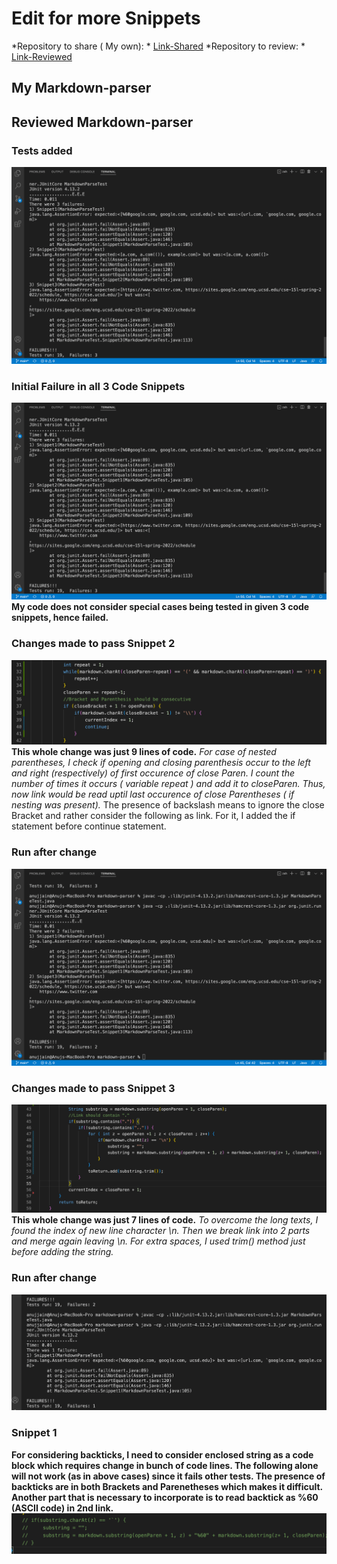 # Edit for more Snippets

*Repository to share ( My own): * [Link-Shared](https://github.com/Anujjain2579/markdown-parser.git)
*Repository to review: * [Link-Reviewed](https://github.com/ddn005UCSD/markdown-parser)
## My Markdown-parser
## Reviewed Markdown-parser
### Tests added
![Image1](L4-1.png)
### Initial Failure in all 3 Code Snippets
![Image1](L4-1.png)
**My code does not consider special cases being tested in given 3 code snippets, hence failed.** 
### Changes made to pass Snippet 2
![Image2](L4-3.png)
**This whole change was just 9 lines of code.** 
*For case of nested parentheses, I check if opening and closing parenthesis occur to the left and right (respectively) of first occurence of close Paren.
I count the number of times it occurs ( variable repeat ) and add it to closeParen. Thus, now link would be read uptil last occurence of close Parentheses ( if nesting was present).* 
The presence of backslash means to ignore the close Bracket and rather consider the following as link.
For it, I added the if statement before continue statement.
### Run after change
![Image3](L4-2.png)
### Changes made to pass Snippet 3
![Image4](L4-4.png)
**This whole change was just 7 lines of code.** 
*To overcome the long texts, I found the index of new line character \n. Then we break link into 2 parts and merge again leaving \n. For extra spaces, I used trim() method just before adding the string.*
### Run after change
![Image5](L4-5.png)
### Snippet 1
**For considering backticks, I need to consider enclosed string as a code block which requires change in bunch of code lines. The following alone will not work (as in above cases) since it fails other tests. The presence of backticks are in both Brackets and Parenetheses which makes it difficult. Another part that is necessary to incorporate is to read backtick as %60 (ASCII code) in 2nd link.**
![Image6](L4-6.png)
